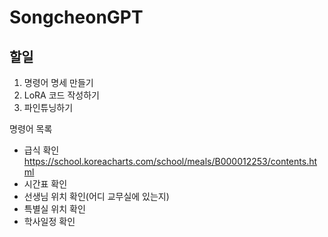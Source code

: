 # SongcheonGPT

## 할일

1. 명령어 명세 만들기
2. LoRA 코드 작성하기
3. 파인튜닝하기

명령어 목록
- 급식 확인   https://school.koreacharts.com/school/meals/B000012253/contents.html
- 시간표 확인
- 선생님 위치 확인(어디 교무실에 있는지)
- 특별실 위치 확인
- 학사일정 확인
